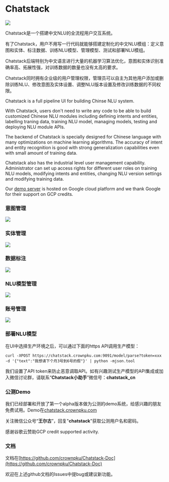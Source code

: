 
# Chatstack

![](http://www.crownpku.com/images/201908/login.png)

Chatstack是一个搭建中文NLU的全流程用户交互系统。

有了Chatstack，用户不用写一行代码就能够搭建定制化的中文NLU模组：定义意图和实体、标注数据、训练NLU模型、管理模型、测试和部署NLU模组。

Chatstack后端特别为中文语言进行大量的机器学习算法优化，意图和实体识别准确率高、拓展性强，对训练数据的数量也没有太高的要求。

Chatstack同时拥有企业级的用户管理权限，管理员可以自主为其他用户添加或删除训练NLU、修改意图及实体设置、调整NLU版本设置及修改训练数据的不同权限。

Chatstack is a full pipeline UI for building Chinse NLU system.

With Chatstack, users don't need to write any code to be able to build customized Chinese NLU modules including defining intents and entities, labelling traning data, training NLU model, managing models, testing and deploying NLU module APIs.

The backend of Chatstack is specially designed for Chinese language with many optimizations on machine learning algorithms. The accuracy of intent and entity recognition is good with strong generalization capabilities even with small amount of training data.

Chatstack also has the industrial level user management capability. Administrator can set up access rights for different user roles on training NLU models, modifying intents and entities, changing NLU version settings and modifying training data.

Our [demo server](http://chatstack.crownpku.com) is hosted on Google cloud platform and we thank Google for their support on GCP credits. 


### 意图管理

![](http://www.crownpku.com/images/201908/intent.png)

### 实体管理

![](http://www.crownpku.com/images/201908/entity.png)

### 数据标注

![](http://www.crownpku.com/images/201908/label.png)

### NLU模型管理

![](http://www.crownpku.com/images/201908/model.png)

### 账号管理

![](http://www.crownpku.com/images/201908/account.png)

### 部署NLU模型

在UI中选择生产环境之后，可以通过下面的https API调用生产模型：


```
curl -XPOST https://chatstack.crownpku.com:9091/model/parse?token=xxx -d '{"text":"我想请下个月3号到6号的假"}' | python -mjson.tool
```

我们设置了API token来防止恶意调取API。如有兴趣测试生产模型的API集成或加入微信讨论群，请联系“**Chatstack小助手**”微信号：**chatstack_cn**



### 公测Demo

我们已经部署和开放了第一个alpha版本做为公测的demo系统，给感兴趣的朋友免费试用。Demo在[chatstack.crownpku.com](http://chatstack.crownpku.com)

关注微信公众号“**王尔古**”，回复"**chatstack**"获取公测用户名和密码。

感谢谷歌云赞助GCP credit supported activity.

### 文档

文档在[https://github.com/crownpku/Chatstack-Doc](https://github.com/crownpku/Chatstack-Doc)

欢迎在上述github文档的Issues中提bug或建议新功能。


